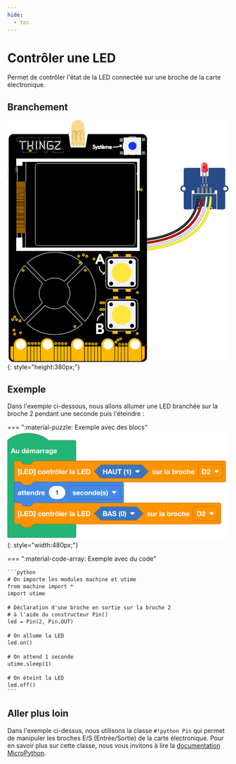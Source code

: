 ```yaml
---
hide:
  - toc
---
```


# Contrôler une LED
Permet de contrôler l'état de la LED connectée sur une broche de la carte électronique.

## Branchement
![Carte Galaxia avec module grove LED](galaxia_board_led.svg){: style="height:380px;"}

## Exemple

Dans l'exemple ci-dessous, nous allons allumer une LED branchée sur la broche 2 pendant une seconde puis l'éteindre :

=== ":material-puzzle: Exemple avec des blocs"
    ![Blocs allumage d'une LED externe](led.png){: style="width:480px;"}

=== ":material-code-array: Exemple avec du code"

    ```python
    # On importe les modules machine et utime
    from machine import * 
    import utime

    # Déclaration d'une broche en sortie sur la broche 2
    # à l'aide du constructeur Pin()
    led = Pin(2, Pin.OUT)

    # On allume la LED
    led.on()

    # On attend 1 seconde
    utime.sleep(1)

    # On éteint la LED
    led.off()
    ```

## Aller plus loin
Dans l'exemple ci-dessus, nous utilisons la classe `#!python Pin` qui permet de manipuler les broches E/S (Entrée/Sortie) de la carte électronique. Pour en savoir plus sur cette classe, nous vous invitons à lire la [documentation MicroPython](https://www.micropython.fr/reference/05.micropython/machine/classe_pin/).